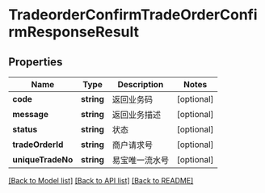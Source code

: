 # TradeorderConfirmTradeOrderConfirmResponseResult

## Properties
Name | Type | Description | Notes
------------ | ------------- | ------------- | -------------
**code** | **string** | 返回业务码 | [optional] 
**message** | **string** | 返回业务描述 | [optional] 
**status** | **string** | 状态 | [optional] 
**tradeOrderId** | **string** | 商户请求号 | [optional] 
**uniqueTradeNo** | **string** | 易宝唯一流水号 | [optional] 

[[Back to Model list]](../README.md#documentation-for-models) [[Back to API list]](../README.md#documentation-for-api-endpoints) [[Back to README]](../README.md)


